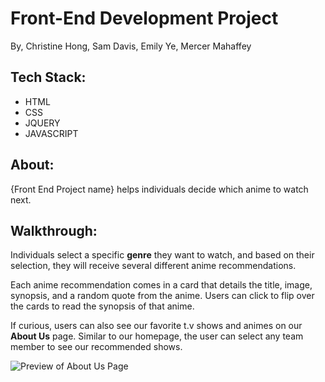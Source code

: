 # Front-End Development Project
 By, Christine Hong, Sam Davis, Emily Ye, Mercer Mahaffey


 ## Tech Stack:
 - HTML
 - CSS
 - JQUERY
 - JAVASCRIPT


## About:
{Front End Project name} helps individuals decide which anime to watch next.

## Walkthrough:
Individuals select a specific **genre** they want to watch, and based on their selection, they will receive several different anime recommendations. 


Each anime recommendation comes in a card that details the title, image, synopsis, and a random quote from the anime. Users can click to flip over the cards to read the synopsis of that anime.


If curious, users can also see our favorite t.v shows and animes on our **About Us** page. Similar to our homepage, the user can select any team member to see our recommended shows.

![Preview of About Us Page](image.jpg)